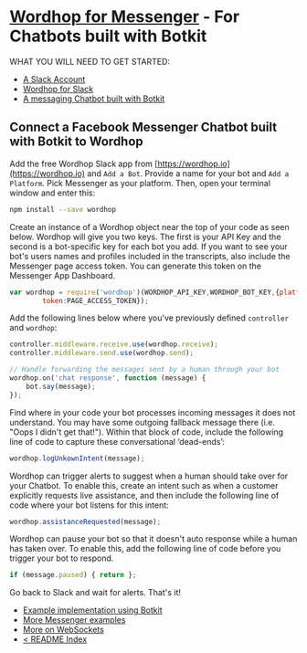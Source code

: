 # [Wordhop for Messenger](https://www.wordhop.io) - For Chatbots built with Botkit

WHAT YOU WILL NEED TO GET STARTED:
* [A Slack Account](http://www.slack.com)
* [Wordhop for Slack](https://slack.com/oauth/authorize?scope=users:read,users:read.email,commands,chat:write:bot,channels:read,channels:write,bot&client_id=23850726983.39760486257)
* [A messaging Chatbot built with Botkit](https://github.com/howdyai/botkit)

## Connect a Facebook Messenger Chatbot built with Botkit to Wordhop 

Add the free Wordhop Slack app from [https://wordhop.io](https://wordhop.io) and `Add a Bot`.  Provide a name for your bot and `Add a Platform`.  Pick Messenger as your platform. Then, open your terminal window and enter this:

```bash
npm install --save wordhop
```

Create an instance of a Wordhop object near the top of your code as seen below. Wordhop will give you two keys. The first is your API Key and the second is a bot-specific key for each bot you add. If you want to see your bot's users names and profiles included in the transcripts, also include the Messenger page access token. You can generate this token on the Messenger App Dashboard.

```javascript
var wordhop = require('wordhop')(WORDHOP_API_KEY,WORDHOP_BOT_KEY,{platform:'messenger',
        token:PAGE_ACCESS_TOKEN});
```


Add the following lines below where you've previously defined `controller` and `wordhop`:

```javascript
controller.middleware.receive.use(wordhop.receive); 
controller.middleware.send.use(wordhop.send);

// Handle forwarding the messages sent by a human through your bot
wordhop.on('chat response', function (message) {
    bot.say(message);
});
```

Find where in your code your bot processes incoming messages it does not understand. You may have some outgoing fallback message there (i.e. "Oops I didn't get that!"). Within that block of code, include the following line of code to capture these conversational ‘dead-ends’:

```javascript
wordhop.logUnkownIntent(message);
```

Wordhop can trigger alerts to suggest when a human should take over for your Chatbot. To enable this, create an intent such as when a customer explicitly requests live assistance, and then include the following line of code where your bot listens for this intent:

```javascript
wordhop.assistanceRequested(message);
```

Wordhop can pause your bot so that it doesn't auto response while a human has taken over. To enable this, add the following line of code before you trigger your bot to respond. 

```javascript
if (message.paused) { return };
```

Go back to Slack and wait for alerts. That's it!

* [Example implementation using Botkit](https://github.com/wordhop-io/wordhop/blob/master/examples/messenger_bot_botkit.js)
* [More Messenger examples](https://github.com/fbsamples/messenger-platform-samples/tree/master/node)
* [More on WebSockets](https://github.com/websockets/ws)
* [< README Index](../README.md)

